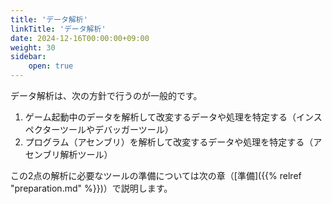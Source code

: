 ```yaml
---
title: 'データ解析'
linkTitle: 'データ解析'
date: 2024-12-16T00:00:00+09:00
weight: 30
sidebar:
    open: true
---
```


データ解析は、次の方針で行うのが一般的です。

1. ゲーム起動中のデータを解析して改変するデータや処理を特定する（インスペクターツールやデバッガーツール）
2. プログラム（アセンブリ）を解析して改変するデータや処理を特定する（アセンブリ解析ツール）

この2点の解析に必要なツールの準備については次の章（[準備]({{% relref "preparation.md" %}})）で説明します。
